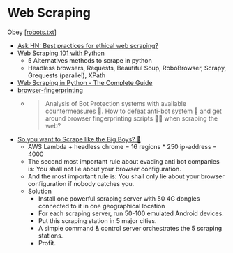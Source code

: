 Web Scraping
============

Obey [[robots.txt]]

* [Ask HN: Best practices for ethical web scraping?](https://news.ycombinator.com/item?id=22778089)
* [Web Scraping 101 with Python](https://www.scrapingbee.com/blog/web-scraping-101-with-python/)
    * 5 Alternatives methods to scrape in python
    * Headless browsers, Requests, Beautiful Soup, RoboBrowser, Scrapy, Grequests (parallel), XPath
* [Web Scraping in Python - The Complete Guide](https://proxiesapi.com/articles/web-scraping-in-python-the-complete-guide)
* [browser-fingerprinting](https://github.com/niespodd/browser-fingerprinting)
    * >  Analysis of Bot Protection systems with available countermeasures 🚿. How to defeat anti-bot system 👻 and get around browser fingerprinting scripts 🕵️‍♂️ when scraping the web? 
* [So you want to Scrape like the Big Boys? 🚀](https://incolumitas.com/2021/11/03/so-you-want-to-scrape-like-the-big-boys/)
    * AWS Lambda + headless chrome = 16 regions * 250 ip-address = 4000 
    * The second most important rule about evading anti bot companies is: You shall not lie about your browser configuration.
    * And the most important rule is: You shall only lie about your browser configuration if nobody catches you.
    * Solution
        * Install one powerful scraping server with 50 4G dongles connected to it in one geographical location
        * For each scraping server, run 50-100 emulated Android devices.
        * Put this scraping station in 5 major cities.
        * A simple command & control server orchestrates the 5 scraping stations.
        * Profit.


[//begin]: # "Autogenerated link references for markdown compatibility"
[robots.txt]: robots.txt.md "robots.txt"
[//end]: # "Autogenerated link references"